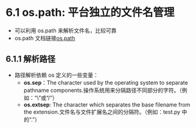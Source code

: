# 6.1 os.path: 平台独立的文件名管理

- 可以利用 os.path 来解析文件名，比较可靠
- os.path 文档链接[os.path](https://docs.python.org/zh-cn/3/library/os.path.html?highlight=os%20path)

## 6.1.1 解析路径

- 路径解析依赖 os 定义的一些变量：
  - **os.sep**：The character used by the operating system to separate pathname components.操作系统用来分隔路径不同部分的字符。（例如：“\”或“/”）
  - **os.extsep**: The character which separates the base filename from the extension.文件名与文件扩展名之间的分隔符。（例如：test.py 中的“.”）